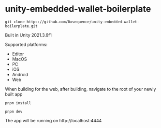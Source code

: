 # unity-embedded-wallet-boilerplate

`git clone https://github.com/0xsequence/unity-embedded-wallet-boilerplate.git`

Built in Unity 2021.3.6f1

Supported platforms:

- Editor
- MacOS
- PC
- iOS
- Android
- Web

When building for the web, after building, navigate to the root of your newly built app

`pnpm install`

`pnpm dev`

The app will be running on http://localhost:4444
